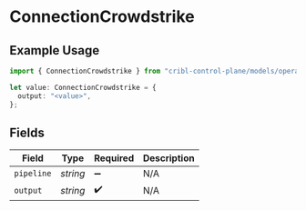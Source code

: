 # ConnectionCrowdstrike

## Example Usage

```typescript
import { ConnectionCrowdstrike } from "cribl-control-plane/models/operations";

let value: ConnectionCrowdstrike = {
  output: "<value>",
};
```

## Fields

| Field              | Type               | Required           | Description        |
| ------------------ | ------------------ | ------------------ | ------------------ |
| `pipeline`         | *string*           | :heavy_minus_sign: | N/A                |
| `output`           | *string*           | :heavy_check_mark: | N/A                |